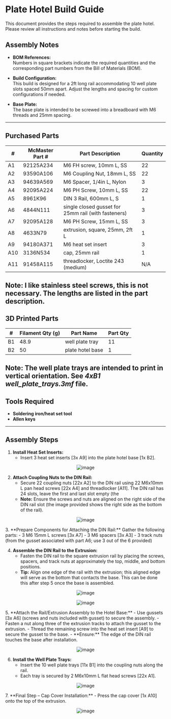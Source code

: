 # Plate Hotel Build Guide
This document provides the steps required to assemble the plate hotel. Please review all instructions and notes before starting the build.

## Assembly Notes

- **BOM References:**  
  Numbers in square brackets indicate the required quantities and the corresponding part numbers from the Bill of Materials (BOM).

- **Build Configuration:**  
  This build is designed for a 2ft long rail accommodating 10 well plate slots spaced 50mm apart. Adjust the lengths and spacing for custom configurations if needed.

- **Base Plate:**  
  The base plate is intended to be screwed into a breadboard with M6 threads and 25mm spacing.

---

## Purchased Parts

| #   | McMaster Part # | Part Description                                       | Quantity |
|-----|-----------------|--------------------------------------------------------|----------|
| A1  | 92125A234       | M6 FH screw, 10mm L, SS                                | 22       |
| A2  | 93590A106       | M6 Coupling Nut, 18mm L, SS                            | 22       |
| A3  | 94639A569       | M6 Spacer, 1/4in L, Nylon                              | 3        |
| A4  | 92095A224       | M6 PH Screw, 10mm L, SS                                | 22       |
| A5  | 8961K96         | DIN 3 Rail, 600mm L, S                                 | 1        |
| A6  | 4844N111        | single closed gusset for 25mm rail (with fasteners)    | 3        |
| A7  | 92095A128       | M6 PH Screw, 15mm L, SS                                | 3        |
| A8  | 4633N79         | extrusion, square, 25mm, 2ft L                         | 1        |
| A9  | 94180A371       | M6 heat set insert                                     | 3        |
| A10 | 3136N534        | cap, 25mm rail                                         | 1        |
| A11 | 91458A115       | threadlocker, Loctite 243 (medium)                     | N/A      |

**Note**: I like stainless steel screws, this is not necessary. The lengths are listed in the part description.
---

## 3D Printed Parts

| #   | Filament Qty (g) | Part Name         | Part Qty |
|-----|------------------|-------------------|----------|
| B1  | 48.9             | well plate tray   | 11       |
| B2  | 50               | plate hotel base  | 1        |

**Note**: The well plate trays are intended to print in vertical orientation. See *4xB1 well_plate_trays.3mf* file.
---

## Tools Required

- **Soldering iron/heat set tool**
- **Allen keys**

---

## Assembly Steps

1. **Install Heat Set Inserts:**  
   - Insert 3 heat set inserts [3x A9] into the plate hotel base [1x B2].
<p align="center">
  <img src="https://github.com/user-attachments/assets/3fc72c26-c34f-4ca5-bfcd-d9cfe42e25e2" alt="image">
</p>

2. **Attach Coupling Nuts to the DIN Rail:**  
   - Secure 22 coupling nuts [22x A2] to the DIN rail using 22 M6x10mm L pan head screws [22x A4] and threadlocker [A11].  The DIN rail has 24 slots, leave the first and last slot empty (the 
   - **Note:** Ensure the screws and nuts are aligned on the right side of the DIN rail slot (the image provided shows the right side as the bottom of the rail).
<p align="center">
  <img src="https://github.com/user-attachments/assets/da46f050-f562-44f0-b350-769fb6c2611d" alt="image">
</p>
3. **Prepare Components for Attaching the DIN Rail:**  
   Gather the following parts:
   - 3 M6 15mm L screws [3x A7]
   - 3 M6 spacers [3x A3]
   - 3 track nuts (from the gusset associated with part A6; use 3 out of the 6 provided)

4. **Assemble the DIN Rail to the Extrusion:**  
   - Fasten the DIN rail to the square extrusion rail by placing the screws, spacers, and track nuts at approximately the top, middle, and bottom positions.  
   - **Tip:** Align one edge of the rail with the extrusion; this aligned edge will serve as the bottom that contacts the base.  This can be done this after step 5 once the base is assembled.

<p align="center">
  <img src="https://github.com/user-attachments/assets/87c2e969-3b11-4472-a61e-a1f92b465d69" alt="image">
</p>
<p align="center">
  <img src="https://github.com/user-attachments/assets/6a47f600-ee72-447c-a47f-fd71f04df5e5" alt="image">
</p>
5. **Attach the Rail/Extrusion Assembly to the Hotel Base:**  
   - Use gussets [3x A6] (screws and nuts included with gusset) to secure the assembly.
     - Fasten a nut along three of the extrusion tracks to attach the gusset to the extrusion.
     - Thread the remaining screw into the heat set insert [A9] to secure the gusset to the base.
   - **Ensure:** The edge of the DIN rail touches the base after installation.

<p align="center">
  <img src="https://github.com/user-attachments/assets/f062ce9c-93af-4056-a731-3d6fe0445be6" alt="image">
</p>

6. **Install the Well Plate Trays:**  
   - Insert the 10 well plate trays [11x B1] into the coupling nuts along the rail.
   - Each tray is secured by 2 M6x10mm L flat head screws [22x A1].
<p align="center">
  <img src="https://github.com/user-attachments/assets/c01c202f-ba65-443a-8bdf-577b822e6212" alt="image">
</p>
7. **Final Step – Cap Cover Installation:**  
   - Press the cap cover [1x A10] onto the top of the extrusion.
  
<p align="center">
  <img src="https://github.com/user-attachments/assets/fa49c195-c32d-4c48-9f26-2c2c0baec829" alt="image">
</p>

